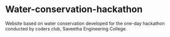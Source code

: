 # Water-conservation-hackathon
Website based on water conservation developed for the one-day hackathon conducted by coders club, Saveetha Engineering College.
